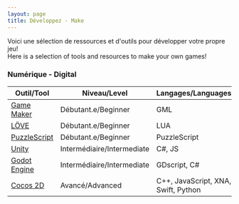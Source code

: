 ```yaml
---
layout: page
title: Développez - Make
---
```


Voici une sélection de ressources et d'outils pour développer votre propre jeu!<br>Here is a selection of tools and resources to make your own games!

### Numérique - Digital

| Outil/Tool | Niveau/Level | Langages/Languages
|---|---|---
|[Game Maker](http://www.yoyogames.com/gamemaker) | Débutant.e/Beginner | GML
|[LÖVE](http://love2d.org) | Débutant.e/Beginner | LUA
|[PuzzleScript](http://puzzlescript.net/) | Débutant.e/Beginner | PuzzleScript
|[Unity](http://unity3d.com) | Intermédiaire/Intermediate|C#, JS
|[Godot Engine](http://godotengine.org/) | Intermédiaire/Intermediate | GDscript, C#
|[Cocos 2D](http://cocos2d.org/) | Avancé/Advanced | C++, JavaScript, XNA, Swift, Python
